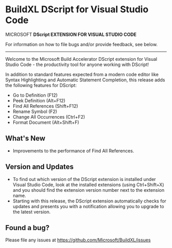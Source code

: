 # BuildXL DScript for Visual Studio Code

MICROSOFT **DScript EXTENSION FOR VISUAL STUDIO CODE**

For information on how to file bugs and/or provide feedback, see below.

------

Welcome to the Microsoft Build Accelerator DScript extension for Visual Studio Code - the productivity tool for anyone working with DScript!

In addition to standard features expected from a modern code editor like Syntax Highlighting and Automatic Statement Completion, this release adds the following features for DScript:

- Go to Definition (F12)
- Peek Definition (Alt+F12)
- Find All References (Shift+F12)
- Rename Symbol (F2)
- Change All Occurrences (Ctrl+F2)
- Format Document (Alt+Shift+F)

## What's New

- Improvements to the performance of Find All References.

## Version and Updates

- To find out which version of the DScript extension is installed under Visual Studio Code, look at the installed extensions (using Ctrl+Shift+X) and you should find the extension version number next to the extension name.
- Starting with this release, the DScript extension automatically checks for updates and presents you with a notification allowing you to upgrade to the latest version.

## Found a bug?
Please file any issues at https://github.com/Microsoft/BuildXL/issues
